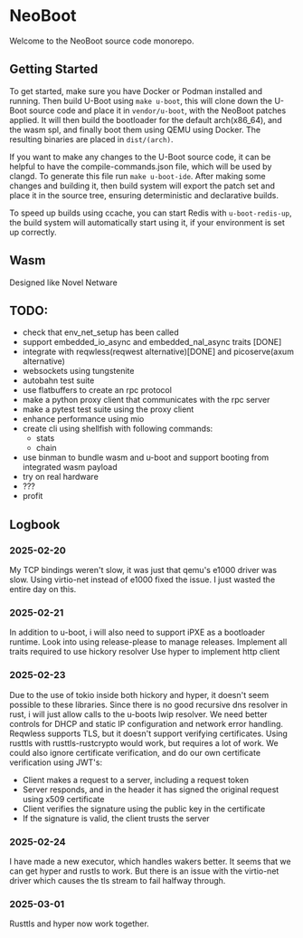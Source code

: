 # NeoBoot

Welcome to the NeoBoot source code monorepo.

## Getting Started

To get started, make sure you have Docker or Podman installed and running. Then build U-Boot using `make u-boot`, this will clone down the U-Boot source code and place it in `vendor/u-boot`, with the NeoBoot patches applied. It will then build the bootloader for the default arch(x86_64), and the wasm spl, and finally boot them using QEMU using Docker. The resulting binaries are placed in `dist/(arch)`.

If you want to make any changes to the U-Boot source code, it can be helpful to have the compile-commands.json file, which will be used by clangd. To generate this file run `make u-boot-ide`. After making some changes and building it, then build system will export the patch set and place it in the source tree, ensuring deterministic and declarative builds.

To speed up builds using ccache, you can start Redis with `u-boot-redis-up`, the build system will automatically start using it, if your environment is set up correctly.

## Wasm
Designed like Novel Netware

## TODO:
- check that env_net_setup has been called
- support embedded_io_async and embedded_nal_async traits [DONE]
- integrate with reqwless(reqwest alternative)[DONE] and picoserve(axum alternative)
- websockets using tungstenite
- autobahn test suite
- use flatbuffers to create an rpc protocol
- make a python proxy client that communicates with the rpc server
- make a pytest test suite using the proxy client
- enhance performance using mio
- create cli using shellfish with following commands:
    - stats
    - chain
- use binman to bundle wasm and u-boot and support booting from integrated wasm payload
- try on real hardware
- ???
- profit

## Logbook

### 2025-02-20
My TCP bindings weren't slow, it was just that qemu's e1000 driver was slow. Using virtio-net instead of e1000 fixed the issue.
I just wasted the entire day on this.

### 2025-02-21
In addition to u-boot, i will also need to support iPXE as a bootloader runtime.
Look into using release-please to manage releases.
Implement all traits required to use hickory resolver
Use hyper to implement http client

### 2025-02-23
Due to the use of tokio inside both hickory and hyper, it doesn't seem possible to these libraries.
Since there is no good recursive dns resolver in rust, i will just allow calls to the u-boots lwip resolver.
We need better controls for DHCP and static IP configuration and network error handling.
Reqwless supports TLS, but it doesn't support verifying certificates. Using rusttls with rusttls-rustcrypto would work, but requires a lot of work.
We could also ignore certificate verification, and do our own certificate verification using JWT's:
- Client makes a request to a server, including a request token
- Server responds, and in the header it has signed the original request using x509 certificate
- Client verifies the signature using the public key in the certificate
- If the signature is valid, the client trusts the server

### 2025-02-24
I have made a new executor, which handles wakers better.
It seems that we can get hyper and rustls to work. But there is an issue with the virtio-net driver which causes the tls stream to fail halfway through.

### 2025-03-01
Rusttls and hyper now work together.